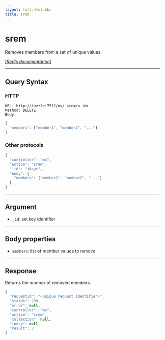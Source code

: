 ```yaml
---
layout: full.html.hbs
title: srem
---
```


# srem

Removes members from a set of unique values.

[[_Redis documentation_]](https://redis.io/commands/srem)

---

## Query Syntax

### HTTP

```http
URL: http://kuzzle:7512/ms/_srem/<_id>
Method: DELETE  
Body:
```

```js
{
  "members": ["member1", "member2", "..."]
}
```

### Other protocols

```js
{
  "controller": "ms",
  "action": "srem",
  "_id": "<key>",
  "body": {
    "members": ["member1", "member2", "..."]
  }
}
```

---

## Argument

* `_id`: set key identifier

---

## Body properties

* `members`: list of member values to remove


---

## Response

Returns the number of removed members.

```javascript
{
  "requestId": "<unique request identifier>",
  "status": 200,
  "error": null,
  "controller": "ms",
  "action": "srem",
  "collection": null,
  "index": null,
  "result": 3
}
```
